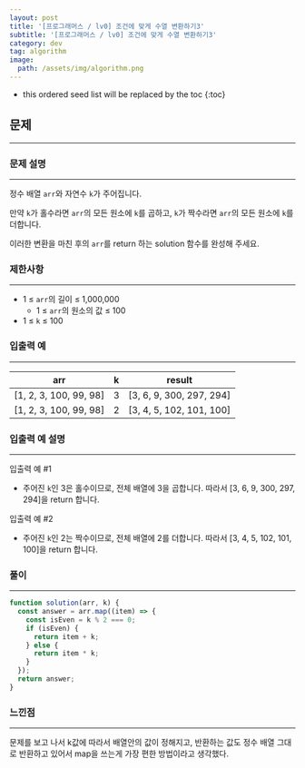 ```yaml
---
layout: post
title: '[프로그래머스 / lv0] 조건에 맞게 수열 변환하기3'
subtitle: '[프로그래머스 / lv0] 조건에 맞게 수열 변환하기3'
category: dev
tag: algorithm
image:
  path: /assets/img/algorithm.png
---
```


<!-- prettier-ignore -->
* this ordered seed list will be replaced by the toc
{:toc}

## 문제

---

### **문제 설명**

---

정수 배열 `arr`와 자연수 `k`가 주어집니다.

만약 `k`가 홀수라면 `arr`의 모든 원소에 `k`를 곱하고, `k`가 짝수라면 `arr`의 모든 원소에 `k`를 더합니다.

이러한 변환을 마친 후의 `arr`를 return 하는 solution 함수를 완성해 주세요.

### 제한사항

---

- 1 ≤ `arr`의 길이 ≤ 1,000,000
  - 1 ≤ `arr`의 원소의 값 ≤ 100
- 1 ≤ `k` ≤ 100

### 입출력 예

---

| arr                    | k   | result                   |
| ---------------------- | --- | ------------------------ |
| [1, 2, 3, 100, 99, 98] | 3   | [3, 6, 9, 300, 297, 294] |
| [1, 2, 3, 100, 99, 98] | 2   | [3, 4, 5, 102, 101, 100] |

### 입출력 예 설명

---

입출력 예 #1

- 주어진 `k`인 3은 홀수이므로, 전체 배열에 3을 곱합니다. 따라서 [3, 6, 9, 300, 297, 294]을 return 합니다.

입출력 예 #2

- 주어진 `k`인 2는 짝수이므로, 전체 배열에 2를 더합니다. 따라서 [3, 4, 5, 102, 101, 100]을 return 합니다.

### 풀이

---

```jsx
function solution(arr, k) {
  const answer = arr.map((item) => {
    const isEven = k % 2 === 0;
    if (isEven) {
      return item + k;
    } else {
      return item * k;
    }
  });
  return answer;
}
```

### 느낀점

---

문제를 보고 나서 k값에 따라서 배열안의 값이 정해지고, 반환하는 값도 정수 배열 그대로 반환하고 있어서 map을 쓰는게 가장 편한 방법이라고 생각했다.
